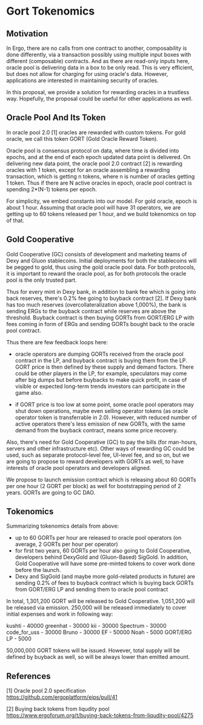 Gort Tokenomics
===============

Motivation
----------

In Ergo, there are no calls from one contract to another, composability is done differently, via a transaction possibly using multiple input
boxes with different (composable) contracts. And as there are read-only inputs here, oracle pool is delivering data in a box to be only read.
This is very efficient, but does not allow for charging for using oracle's data. However, applications are interested in maintaining security of oracles.

In this proposal, we provide a solution for rewarding oracles in a trustless way. Hopefully, the proposal could be
useful for other applications as well.


Oracle Pool And Its Token
-------------------------

In oracle pool 2.0 [1] oracles are rewarded with custom tokens. For gold oracle, we call this token GORT (Gold Oracle Reward Token). 

Oracle pool is consensus protocol on data, where time is divided into epochs, and at the end of each epoch updated data point is delivered. 
On delivering new data point, the oracle pool 2.0 contract [2] is rewarding oracles with 1 token, except for an oracle assembling a rewarding transaction, which is getting n tokens, where n is number of oracles getting 1 token. Thus if there are N active oracles in epoch, oracle pool contract is spending 2*(N-1) tokens per epoch.

For simplicity, we embed constants into our model. For gold oracle, epoch is about 1 hour. Assuming that oracle pool will have 31 operators, we are getting up to 60 tokens released per 1 hour, and we build tokenomics on top of that.


Gold Cooperative
----------------

Gold Cooperative (GC) consists of development and marketing teams of Dexy and Gluon stablecoins. Initial deployments for both the stablecoins will be pegged to gold, thus using the gold oracle pool data. For both protocols, it is important to reward the oracle pool, as for both protocols the oracle pool is the only trusted part.

Thus for every mint in Dexy bank, in addition to bank fee which is going into back reserves, there's 0.2% fee going to buyback contract [2]. If
Dexy bank has too much reserves (overcollateralization above 1,000%), the bank is sending ERGs to the buyback contract while reserves are above the threshold. Buyback contract is then buying GORTs from GORT/ERG LP with fees coming in form of ERGs and sending GORTs bought back to the oracle pool contract.

Thus there are few feedback loops here:

* oracle operators are dumping GORTs received from the oracle pool contract in the LP, and buyback contract is buying them from the LP. GORT price is then defined by these supply and demand factors. There could be other players in the LP, for example, speculators may come after big dumps but before buybacks to make quick profit, in case of visible or expected long-term trends investors can participate in the game also.

* if GORT price is too low at some point, some oracle pool operators may shut down operations, maybe even selling operator tokens (as oracle operator token is transferrable in 2.0). However, with reduced number of active operators there's less emission of new GORTs, with the same demand from the buyback contract, means some price recovery. 

Also, there's need for Gold Cooperative (GC) to pay the bills (for man-hours, servers and other infrastructure etc). Other ways of rewarding GC 
could be used, such as separate protocol-level fee, UI-level fee, and so on, but we are going to propose to reward developers with GORTs as well, to have interests of oracle pool operators and developers aligned.

We propose to launch emission contract which is releasing about 60 GORTs per one hour (2 GORT per block) as well for bootstrapping period of 2 years. GORTs are going to GC DAO. 


Tokenomics
----------

Summarizing tokenomics details from above: 
* up to 60 GORTs per hour are released to oracle pool operators (on average, 2 GORTs per hour per operator)
* for first two years, 60 GORTs per hour also going to Gold Cooperative, developers behind DexyGold and (Gluon-Based) SigGold. In addition,
 Gold Cooperative will have some pre-minted tokens to cover work done before the launch.
* Dexy and SigGold (and maybe more gold-related products in future) are sending 0.2% of fees to buyback contract which is buying back GORTs from GORT/ERG LP and sending them to oracle pool contract 

In total, 1,301,200 GORT will be released to Gold Cooperative. 1,051,200 will be released via emission. 250,000 will be released immediately to cover 
initial expenses and work in following way:

kushti - 40000
greenhat - 30000
kii - 30000
Spectrum - 30000
code_for_uss - 30000
Bruno - 30000
EF - 50000
Noah - 5000
GORT/ERG LP - 5000

50,000,000 GORT tokens will be issued. However, total supply will be defined by buyback as well, so will be always lower than
emitted amount.

References
----------

[1] Oracle pool 2.0 specification https://github.com/ergoplatform/eips/pull/41

[2] Buying back tokens from liqudity pool https://www.ergoforum.org/t/buying-back-tokens-from-liqudity-pool/4275
